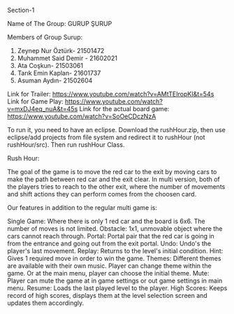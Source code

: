 Section-1

Name of The Group: GURUP ŞURUP 

Members of Group Surup:
1. Zeynep Nur Öztürk- 21501472
2. Muhammet Said Demir - 21602021
3. Ata Coşkun- 21503061
4. Tarık Emin Kaplan- 21601737
5. Asuman Aydın- 21502604

Link for Trailer: https://www.youtube.com/watch?v=AMtTEIropKI&t=54s
Link for Game Play: https://www.youtube.com/watch?v=mxDJ4eq_nuA&t=45s
Link for the actual board game: https://www.youtube.com/watch?v=SoOeCDczNzA

To run it, you need to have an eclipse. Download the rushHour.zip, then use eclipse/add projects from file system and redirect it to rushHour (not rushHour/src). Then run rushHour Class.


Rush Hour:

The goal of the game is to move the red car to the exit by moving cars to make the path between red car and the exit clear.
In multi version, both of the players tries to reach to the other exit, where the number of movements and shift actions they can perform comes from the choosen card.

Our features in addition to the regular multi game is:

Single Game: Where there is only 1 red car and the board is 6x6. The number of moves is not limited.
Obstacle: 1x1, unmovable object where the cars cannot reach through.
Portal: Portal pair that the red car is going in from the entrance and going out from the exit portal.
Undo: Undo's the player's last movement.
Replay: Returns to the level's initial condition.
Hint: Gives 1 required move in order to win the game.
Themes: Different themes are available with their own music. Player can change theme within the game. Or at the main menu, player can choose the initial theme.
Mute: Player can mute the game at in game settings or out game settings in main menu.
Resume: Loads the last played level to the player.
High Scores: Keeps record of high scores, displays them at the level selection screen and updates them accordingly.

